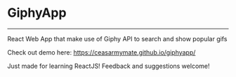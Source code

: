 # GiphyApp
----------

React Web App that make use of Giphy API to search and show popular gifs

Check out demo here: https://ceasarmymate.github.io/giphyapp/


Just made for learning ReactJS!
Feedback and suggestions welcome!
